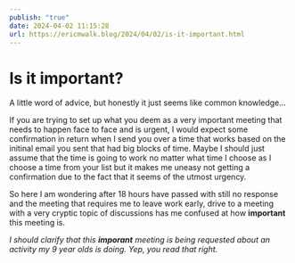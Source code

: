 ```yaml
---
publish: "true"
date: 2024-04-02 11:15:28
url: https://ericmwalk.blog/2024/04/02/is-it-important.html
---
```


# Is it important?

A little word of advice, but honestly it just seems like common knowledge...

If you are trying to set up what you deem as a very important meeting that needs to happen face to face and is urgent, I would expect some confirmation in return when I send you over a time that works based on the initinal email you sent that had big blocks of time. Maybe I should just assume that the time is going to work no matter what time I choose as I choose a time from your list but it makes me uneasy not getting a confirmation due to the fact that it seems of the utmost urgency.

So here I am wondering after 18 hours have passed with still no response and the meeting that requires me to leave work early, drive to a meeting with a very cryptic topic of discussions has me confused at how **important** this meeting is.

*I should clarify that this **imporant** meeting is being requested about an activity my 9 year olds is doing. Yep, you read that right.*
